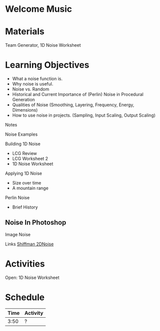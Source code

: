 # Welcome Music

# Materials
Team Generator, 1D Noise Worksheet

# Learning Objectives
- What a noise function is.
- Why noise is useful.
- Noise vs. Random
- Historical and Current Importance of (Perlin) Noise in Procedural Generation
- Qualities of Noise (Smoothing, Layering, Frequency, Energy, Dimensions)
- How to use noise in projects. (Sampling, Input Scaling, Output Scaling)

Notes

Noise Examples


Building 1D Noise
- LCG Review
- LCG Worksheet 2
- 1D Noise Worksheet

Applying 1D Noise
- Size over time
- A mountain range

Perlin Noise
- Brief History

Noise In Photoshop
-

Image Noise




Links
[Shiffman 2DNoise](https://www.youtube.com/watch?v=ikwNrFvnL3g)



# Activities
Open: 1D Noise Worksheet

# Schedule

Time    | Activity
---     | ---
3:50    | ?
